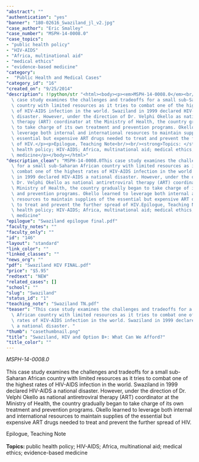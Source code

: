 ```yaml
---
"abstract": ""
"authentication": "yes"
"banner": "180-02616_Swaziland_jl_v2.jpg"
"case_author": "Eric Smalley"
"case_number": "MSPH-14-0008.0"
"case_topics":
- "public health policy"
- "HIV-AIDS"
- "Africa, multinational aid"
- "medical ethics"
- "evidence-based medicine"
"category": 
-  "Public Health and Medical Cases"
"category_id": "16"
"created_on": "9/25/2014"
"description": !!python/str "<html><body><p><em>MSPH-14-0008.0</em><br/><br/>This\
  \ case study examines the challenges and tradeoffs for a small sub-Saharan African\
  \ country with limited resources as it tries to combat one of the highest rates\
  \ of HIV-AIDS infection in the world. Swaziland in 1999 declared HIV-AIDS a national\
  \ disaster. However, under the direction of Dr. Velphi Okello as national antiretroviral\
  \ therapy (ART) coordinator at the Ministry of Health, the country gradually began\
  \ to take charge of its own treatment and prevention programs. Okello learned to\
  \ leverage both internal and international resources to maintain supplies of the\
  \ essential but expensive ART drugs needed to treat and prevent the further spread\
  \ of HIV.</p><p>Epilogue, Teaching Note<br/><br/><strong>Topics: </strong>public\
  \ health policy; HIV-AIDS; Africa, multinational aid; medical ethics; evidence-based\
  \ medicine</p></body></html>"
"description_clean": "MSPH-14-0008.0This case study examines the challenges and tradeoffs\
  \ for a small sub-Saharan African country with limited resources as it tries to\
  \ combat one of the highest rates of HIV-AIDS infection in the world. Swaziland\
  \ in 1999 declared HIV-AIDS a national disaster. However, under the direction of\
  \ Dr. Velphi Okello as national antiretroviral therapy (ART) coordinator at the\
  \ Ministry of Health, the country gradually began to take charge of its own treatment\
  \ and prevention programs. Okello learned to leverage both internal and international\
  \ resources to maintain supplies of the essential but expensive ART drugs needed\
  \ to treat and prevent the further spread of HIV.Epilogue, Teaching NoteTopics: public\
  \ health policy; HIV-AIDS; Africa, multinational aid; medical ethics; evidence-based\
  \ medicine"
"epilogue": "Swaziland epilogue final.pdf"
"faculty_notes": ""
"faculty_only": ""
"id": "146"
"layout": "standard"
"link_color": ""
"linked_classes": ""
"news_org": ""
"pdf": "Swaziland HIV FINAL.pdf"
"price": "$5.95"
"redtext": "NEW"
"related_cases": []
"school": ""
"slug": "Swaziland"
"status_id": "1"
"teaching_note": "Swaziland TN.pdf"
"teaser": "This case study examines the challenges and tradeoffs for a small sub-Saharan\
  \ African country with limited resources as it tries to combat one of the highest\
  \ rates of HIV-AIDS infection in the world. Swaziland in 1999 declared HIV-AIDS\
  \ a national disaster. "
"thumb": "casethumbnail.png"
"title": "Swaziland, HIV and Option B+: What Can We Afford?"
"title_color": ""
---
```

<html><body><p><em>MSPH-14-0008.0</em><br/><br/>This case study examines the challenges and tradeoffs for a small sub-Saharan African country with limited resources as it tries to combat one of the highest rates of HIV-AIDS infection in the world. Swaziland in 1999 declared HIV-AIDS a national disaster. However, under the direction of Dr. Velphi Okello as national antiretroviral therapy (ART) coordinator at the Ministry of Health, the country gradually began to take charge of its own treatment and prevention programs. Okello learned to leverage both internal and international resources to maintain supplies of the essential but expensive ART drugs needed to treat and prevent the further spread of HIV.</p><p>Epilogue, Teaching Note<br/><br/><strong>Topics: </strong>public health policy; HIV-AIDS; Africa, multinational aid; medical ethics; evidence-based medicine</p></body></html>
